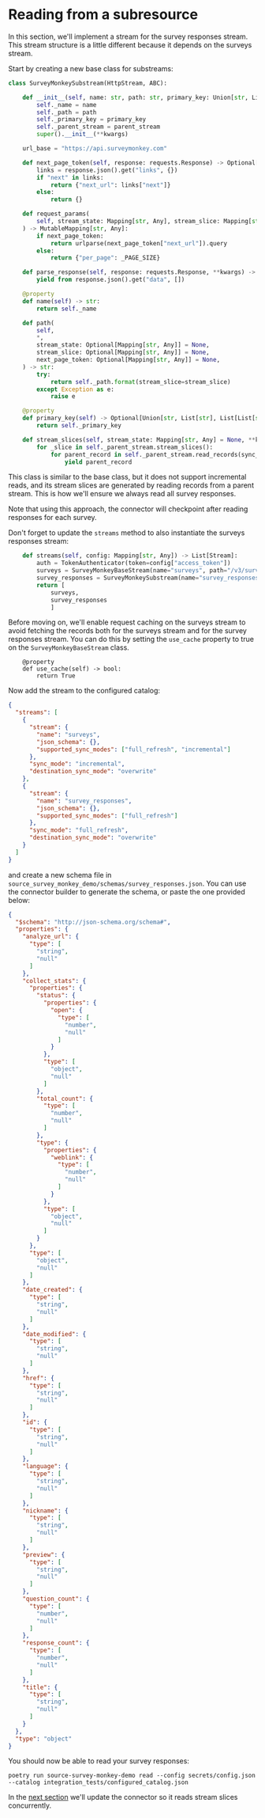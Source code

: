 # Reading from a subresource
In this section, we'll implement a stream for the survey responses stream. This stream structure is a little different because it depends on the surveys stream.

Start by creating a new base class for substreams:
```python
class SurveyMonkeySubstream(HttpStream, ABC):

    def __init__(self, name: str, path: str, primary_key: Union[str, List[str]], parent_stream: Stream, **kwargs: Any) -> None:
        self._name = name
        self._path = path
        self._primary_key = primary_key
        self._parent_stream = parent_stream
        super().__init__(**kwargs)

    url_base = "https://api.surveymonkey.com"

    def next_page_token(self, response: requests.Response) -> Optional[Mapping[str, Any]]:
        links = response.json().get("links", {})
        if "next" in links:
            return {"next_url": links["next"]}
        else:
            return {}

    def request_params(
        self, stream_state: Mapping[str, Any], stream_slice: Mapping[str, any] = None, next_page_token: Mapping[str, Any] = None
    ) -> MutableMapping[str, Any]:
        if next_page_token:
            return urlparse(next_page_token["next_url"]).query
        else:
            return {"per_page": _PAGE_SIZE}

    def parse_response(self, response: requests.Response, **kwargs) -> Iterable[Mapping]:
        yield from response.json().get("data", [])

    @property
    def name(self) -> str:
        return self._name

    def path(
        self,
        *,
        stream_state: Optional[Mapping[str, Any]] = None,
        stream_slice: Optional[Mapping[str, Any]] = None,
        next_page_token: Optional[Mapping[str, Any]] = None,
    ) -> str:
        try:
            return self._path.format(stream_slice=stream_slice)
        except Exception as e:
            raise e

    @property
    def primary_key(self) -> Optional[Union[str, List[str], List[List[str]]]]:
        return self._primary_key

    def stream_slices(self, stream_state: Mapping[str, Any] = None, **kwargs) -> Iterable[Optional[Mapping[str, any]]]:
        for _slice in self._parent_stream.stream_slices():
            for parent_record in self._parent_stream.read_records(sync_mode=SyncMode.full_refresh, stream_slice=_slice):
                yield parent_record
```

This class is similar to the base class, but it does not support incremental reads, and its stream slices are generated by reading records from a parent stream. This is how we'll ensure we always read all survey responses.

Note that using this approach, the connector will checkpoint after reading responses for each survey.

Don't forget to update the `streams` method to also instantiate the surveys responses stream:
```python
    def streams(self, config: Mapping[str, Any]) -> List[Stream]:
        auth = TokenAuthenticator(token=config["access_token"])
        surveys = SurveyMonkeyBaseStream(name="surveys", path="/v3/surveys", primary_key="id", data_field="data", cursor_field="date_modified", authenticator=auth)
        survey_responses = SurveyMonkeySubstream(name="survey_responses", path="/v3/surveys/{stream_slice[id]}/responses/", primary_key="id", authenticator=auth, parent_stream=surveys)
        return [
            surveys,
            survey_responses
            ]
```

Before moving on, we'll enable request caching on the surveys stream to avoid fetching the records both for the surveys stream and for the survey responses stream. You can do this by setting the `use_cache` property to true on the `SurveyMonkeyBaseStream` class.
```
    @property
    def use_cache(self) -> bool:
        return True
```

Now add the stream to the configured catalog:
```json
{
  "streams": [
    {
      "stream": {
        "name": "surveys",
        "json_schema": {},
        "supported_sync_modes": ["full_refresh", "incremental"]
      },
      "sync_mode": "incremental",
      "destination_sync_mode": "overwrite"
    },  
    {
      "stream": {
        "name": "survey_responses",
        "json_schema": {},
        "supported_sync_modes": ["full_refresh"]
      },
      "sync_mode": "full_refresh",
      "destination_sync_mode": "overwrite"
    }  
  ]
}

```

and create a new schema file in `source_survey_monkey_demo/schemas/survey_responses.json`. You can use the connector builder to generate the schema, or paste the one provided below:
```json
{
  "$schema": "http://json-schema.org/schema#",
  "properties": {
    "analyze_url": {
      "type": [
        "string",
        "null"
      ]
    },
    "collect_stats": {
      "properties": {
        "status": {
          "properties": {
            "open": {
              "type": [
                "number",
                "null"
              ]
            }
          },
          "type": [
            "object",
            "null"
          ]
        },
        "total_count": {
          "type": [
            "number",
            "null"
          ]
        },
        "type": {
          "properties": {
            "weblink": {
              "type": [
                "number",
                "null"
              ]
            }
          },
          "type": [
            "object",
            "null"
          ]
        }
      },
      "type": [
        "object",
        "null"
      ]
    },
    "date_created": {
      "type": [
        "string",
        "null"
      ]
    },
    "date_modified": {
      "type": [
        "string",
        "null"
      ]
    },
    "href": {
      "type": [
        "string",
        "null"
      ]
    },
    "id": {
      "type": [
        "string",
        "null"
      ]
    },
    "language": {
      "type": [
        "string",
        "null"
      ]
    },
    "nickname": {
      "type": [
        "string",
        "null"
      ]
    },
    "preview": {
      "type": [
        "string",
        "null"
      ]
    },
    "question_count": {
      "type": [
        "number",
        "null"
      ]
    },
    "response_count": {
      "type": [
        "number",
        "null"
      ]
    },
    "title": {
      "type": [
        "string",
        "null"
      ]
    }
  },
  "type": "object"
}
```

You should now be able to read your survey responses:
```
poetry run source-survey-monkey-demo read --config secrets/config.json --catalog integration_tests/configured_catalog.json
```

In the [next section](8-concurrency.md) we'll update the connector so it reads stream slices concurrently.